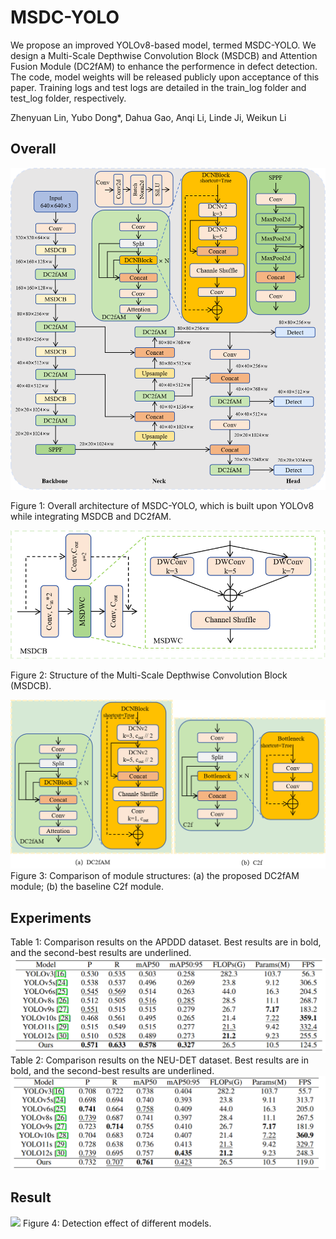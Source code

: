 # MSDC-YOLO

We propose an improved YOLOv8-based model, termed MSDC-YOLO.
We design a Multi-Scale Depthwise Convolution Block (MSDCB) and Attention Fusion Module (DC2fAM) to enhance the performence in defect detection. The code, model weights will be released publicly upon acceptance of this paper.
Training logs and test logs are detailed in the train_log folder and test_log folder, respectively.

Zhenyuan Lin, Yubo Dong*, Dahua Gao, Anqi Li, Linde Ji, Weikun Li 

## Overall

<img src="resources/MSDC.png">

Figure 1: Overall architecture of MSDC-YOLO, which is built upon YOLOv8 while integrating MSDCB and DC2fAM.

<img src="resources/MSDCB.png">

Figure 2: Structure of the Multi-Scale Depthwise Convolution Block
(MSDCB).

<img src="resources/DC2fAM.png">
Figure 3: Comparison of module structures: (a) the proposed DC2fAM
module; (b) the baseline C2f module.


## Experiments
Table 1: Comparison results on the APDDD dataset. Best results are in bold, and the second-best results are underlined.
<img src="resources/Result of APDDD.png">
Table 2: Comparison results on the NEU-DET dataset. Best results are in bold, and the second-best results are underlined.
<img src="resources/Result of NEU-DET.png">

## Result
<img src="resources/Result.png">
Figure 4: Detection effect of different models.

